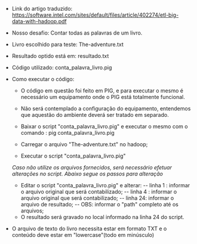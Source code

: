 
* Link do artigo traduzido: https://software.intel.com/sites/default/files/article/402274/etl-big-data-with-hadoop.pdf

* Nosso desafio:  Contar todas as palavras de um livro.

* Livro escolhido para teste: The-adventure.txt

* Resultado optido está em: resultado.txt

* Código utilizado: conta_palavra_livro.pig

* Como executar o código:
	- O código em questão foi feito em PIG, e para executar o mesmo é necessário um equipamento onde o PIG está totalmente funcional.
	- Não será contemplado a configuração do  equipamento, entendemos que aquestão do ambiente deverá ser tratado em separado.
	
	
	- Baixar o script "conta_palavra_livro.pig" e executar o mesmo com o comando : pig conta_palavra_livro.pig
	- Carregar o arquivo "The-adventure.txt" no hadoop;
	- Executar o script "conta_palavra_livro.pig"
	
	*Caso não utilize os arquivos fornecidos, será necessário efetuar alterações no script. Abaixo segue os passos para alteração*
	
	- Editar o script "conta_palavra_livro.pig" e alterar:
		-- linha 1 : informar o arquivo original que será contabilizado;
		-- linha 4 : informar o arquivo original que será contabilizado;
		-- linha 24: informar o arquivo de resultado;
		-- OBS: informar o "path" completo até os arquivos;
	- O resultado será gravado no local informado na linha 24 do script.

	
* O arquivo de texto do livro necessita estar em formato TXT e o conteúdo deve estar em "lowercase"(todo em minúsculo)
